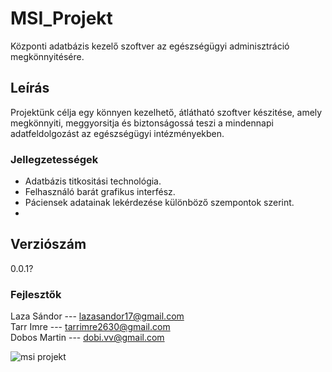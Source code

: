 # MSI_Projekt
Központi adatbázis kezelő szoftver az egészségügyi adminisztráció megkönnyitésére.

## Leírás
Projektünk célja egy könnyen kezelhető, átlátható szoftver készitése, amely 
megkönnyiti, meggyorsitja és biztonságossá teszi a mindennapi adatfeldolgozást
az egészségügyi intézményekben.

### Jellegzetességek
- Adatbázis titkositási technológia.
- Felhasználó barát grafikus interfész.
- Páciensek adatainak lekérdezése különböző szempontok szerint.
- 
## Verziószám
0.0.1?

### Fejlesztők
Laza Sándor --- lazasandor17@gmail.com  
Tarr Imre --- tarrimre2630@gmail.com  
Dobos Martin --- dobi.vv@gmail.com

![msi projekt](https://toxy.hu/fs/msilogofeher.png)
